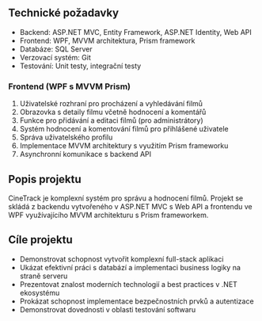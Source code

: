 ## Technické požadavky
- Backend: ASP.NET MVC, Entity Framework, ASP.NET Identity, Web API
- Frontend: WPF, MVVM architektura, Prism framework
- Databáze: SQL Server
- Verzovací systém: Git
- Testování: Unit testy, integrační testy
  
### Frontend (WPF s MVVM Prism)
1. Uživatelské rozhraní pro procházení a vyhledávání filmů
2. Obrazovka s detaily filmu včetně hodnocení a komentářů
3. Funkce pro přidávání a editaci filmů (pro administrátory)
4. Systém hodnocení a komentování filmů pro přihlášené uživatele
5. Správa uživatelského profilu
6. Implementace MVVM architektury s využitím Prism frameworku
7. Asynchronní komunikace s backend API
   
## Popis projektu
CineTrack je komplexní systém pro správu a hodnocení filmů. Projekt se skládá z backendu vytvořeného v ASP.NET MVC s Web API a frontendu ve WPF využívajícího MVVM architekturu s Prism frameworkem.

## Cíle projektu
- Demonstrovat schopnost vytvořit komplexní full-stack aplikaci
- Ukázat efektivní práci s databází a implementaci business logiky na straně serveru
- Prezentovat znalost moderních technologií a best practices v .NET ekosystému
- Prokázat schopnost implementace bezpečnostních prvků a autentizace
- Demonstrovat dovednosti v oblasti testování softwaru
